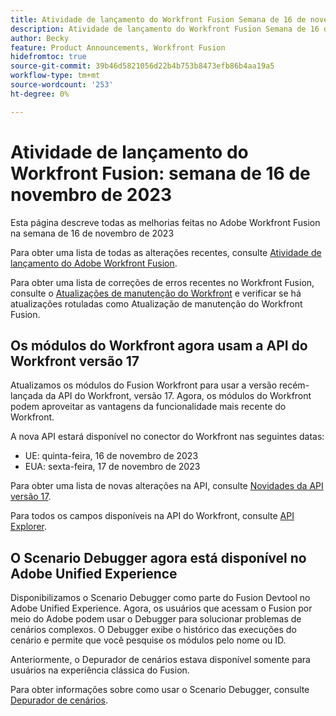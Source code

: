 ```yaml
---
title: Atividade de lançamento do Workfront Fusion Semana de 16 de novembro de 2023
description: Atividade de lançamento do Workfront Fusion Semana de 16 de novembro de 2023
author: Becky
feature: Product Announcements, Workfront Fusion
hidefromtoc: true
source-git-commit: 39b46d5821056d22b4b753b8473efb86b4aa19a5
workflow-type: tm+mt
source-wordcount: '253'
ht-degree: 0%

---
```


# Atividade de lançamento do Workfront Fusion: semana de 16 de novembro de 2023

Esta página descreve todas as melhorias feitas no Adobe Workfront Fusion na semana de 16 de novembro de 2023

Para obter uma lista de todas as alterações recentes, consulte [Atividade de lançamento do Adobe Workfront Fusion](../../../product-announcements/product-releases/fusion-release-activity/fusion-release-activity.md).

Para obter uma lista de correções de erros recentes no Workfront Fusion, consulte o [Atualizações de manutenção do Workfront](https://experienceleague.adobe.com/docs/workfront-known-issues/releases/current-updates.html) e verificar se há atualizações rotuladas como Atualização de manutenção do Workfront Fusion.

## Os módulos do Workfront agora usam a API do Workfront versão 17

Atualizamos os módulos do Fusion Workfront para usar a versão recém-lançada da API do Workfront, versão 17. Agora, os módulos do Workfront podem aproveitar as vantagens da funcionalidade mais recente do Workfront.

A nova API estará disponível no conector do Workfront nas seguintes datas:

* UE: quinta-feira, 16 de novembro de 2023
* EUA: sexta-feira, 17 de novembro de 2023

Para obter uma lista de novas alterações na API, consulte [Novidades da API versão 17](/help/quicksilver/wf-api/api/new-api-version-17.md).

Para todos os campos disponíveis na API do Workfront, consulte [API Explorer](https://developer.adobe.com/workfront/api-explorer).

## O Scenario Debugger agora está disponível no Adobe Unified Experience

Disponibilizamos o Scenario Debugger como parte do Fusion Devtool no Adobe Unified Experience. Agora, os usuários que acessam o Fusion por meio do Adobe podem usar o Debugger para solucionar problemas de cenários complexos. O Debugger exibe o histórico das execuções do cenário e permite que você pesquise os módulos pelo nome ou ID.

Anteriormente, o Depurador de cenários estava disponível somente para usuários na experiência clássica do Fusion.

Para obter informações sobre como usar o Scenario Debugger, consulte [Depurador de cenários](/help/quicksilver/workfront-fusion/scenarios/debug-scenarios-with-dev-tool.md#scenario-debugger).


